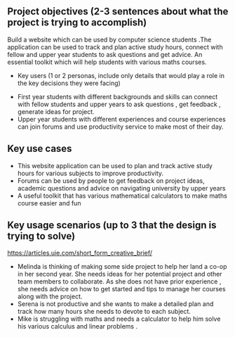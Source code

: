 ## Project objectives (2-3 sentences about what the project is trying to accomplish)


Build a website which can be used by computer science students .The application can be used to track and plan active study hours, connect with fellow and upper year students to ask questions and get advice. An essential toolkit which will help students with various maths courses.


- Key users (1 or 2 personas, include only details that would play a role in the key decisions they were facing)


* First year students with different backgrounds and skills can connect with fellow students and upper years to ask questions , get feedback , generate ideas for project.
* Upper year students with different experiences and course experiences can join forums and use productivity service to make most of their day. 


## Key use cases
* This website application can be used to plan and track active study hours for various subjects to improve productivity.
* Forums can be used by people to get feedback on project ideas, academic questions and advice on navigating university by upper years
* A useful toolkit  that has various mathematical calculators to make maths course easier and fun 


## Key usage scenarios (up to 3 that the design is trying to solve)
https://articles.uie.com/short_form_creative_brief/
* Melinda is thinking of making some side project to help her land a co-op in her second year. She needs ideas for her potential project and other team members to collaborate. As she does not have prior experience , she needs advice on how to get started and tips to manage her courses along with the project.
* Serena is not productive and she wants to make a detailed plan and track how many hours she needs to devote to each subject. 
* Mike is struggling with maths and needs a calculator to help him solve his various calculus and linear problems .